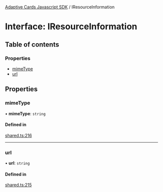 [Adaptive Cards Javascript SDK](../README.md) / IResourceInformation

# Interface: IResourceInformation

## Table of contents

### Properties

- [mimeType](IResourceInformation.md#mimetype)
- [url](IResourceInformation.md#url)

## Properties

### mimeType

• **mimeType**: `string`

#### Defined in

[shared.ts:216](https://github.com/asseco-see/AdaptiveCards/blob/1f0afdc45/source/nodejs/adaptivecards/src/shared.ts#L216)

___

### url

• **url**: `string`

#### Defined in

[shared.ts:215](https://github.com/asseco-see/AdaptiveCards/blob/1f0afdc45/source/nodejs/adaptivecards/src/shared.ts#L215)
